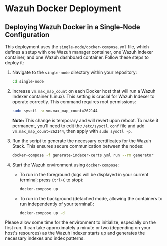 # Wazuh Docker Deployment

## Deploying Wazuh Docker in a Single-Node Configuration

This deployment uses the `single-node/docker-compose.yml` file, which defines a setup with one Wazuh manager container, one Wazuh indexer container, and one Wazuh dashboard container. Follow these steps to deploy it:

1.  Navigate to the `single-node` directory within your repository:
    ```bash
    cd single-node
    ```

2.  Increase `vm.max_map_count` on each Docker host that will run a Wazuh Indexer container (Linux). This setting is crucial for Wazuh Indexer to operate correctly. This command requires root permissions:
    ```bash
    sudo sysctl -w vm.max_map_count=262144
    ```
    **Note:** This change is temporary and will revert upon reboot. To make it permanent, you'll need to edit the `/etc/sysctl.conf` file and add `vm.max_map_count=262144`, then apply with `sudo sysctl -p`.

3.  Run the script to generate the necessary certificates for the Wazuh Stack. This ensures secure communication between the nodes:
    ```bash
    docker-compose -f generate-indexer-certs.yml run --rm generator
    ```

4.  Start the Wazuh environment using `docker-compose`:

    * To run in the foreground (logs will be displayed in your current terminal; press `Ctrl+C` to stop):
        ```bash
        docker-compose up
        ```
    * To run in the background (detached mode, allowing the containers to run independently of your terminal):
        ```bash
        docker-compose up -d
        ```

Please allow some time for the environment to initialize, especially on the first run. It can take approximately a minute or two (depending on your host's resources) as the Wazuh Indexer starts up and generates the necessary indexes and index patterns.

